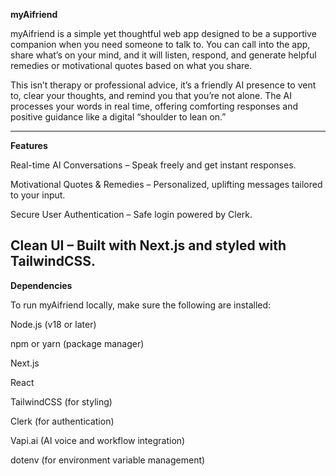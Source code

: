 **myAifriend**

myAifriend is a simple yet thoughtful web app designed to be a supportive companion when you need someone to talk to.
You can call into the app, share what’s on your mind, and it will listen, respond, and generate helpful remedies or motivational quotes based on what you share.

This isn’t therapy or professional advice, it’s a friendly AI presence to vent to, clear your thoughts, and remind you that you’re not alone.
The AI processes your words in real time, offering comforting responses and positive guidance like a digital “shoulder to lean on.”

-------------------------------------------------------------------------------------------------------------------------------------------------------------------------
**Features**

Real-time AI Conversations – Speak freely and get instant responses.

Motivational Quotes & Remedies – Personalized, uplifting messages tailored to your input.

Secure User Authentication – Safe login powered by Clerk.

Clean UI – Built with Next.js and styled with TailwindCSS.
-------------------------------------------------------------------------------------------------------------------------------------------------------------------------
**Dependencies**

To run myAifriend locally, make sure the following are installed:

Node.js
 (v18 or later)

npm
 or yarn
 (package manager)

Next.js

React

TailwindCSS
 (for styling)

Clerk
 (for authentication)

Vapi.ai
 (AI voice and workflow integration)

dotenv
 (for environment variable management)
